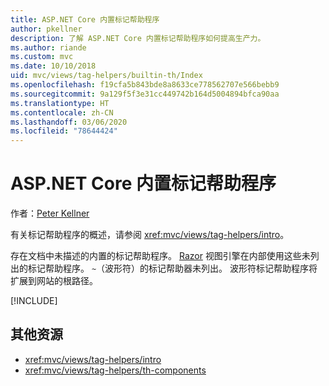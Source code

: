 ```yaml
---
title: ASP.NET Core 内置标记帮助程序
author: pkellner
description: 了解 ASP.NET Core 内置标记帮助程序如何提高生产力。
ms.author: riande
ms.custom: mvc
ms.date: 10/10/2018
uid: mvc/views/tag-helpers/builtin-th/Index
ms.openlocfilehash: f19cfa5b843bde8a8633ce778562707e566bebb9
ms.sourcegitcommit: 9a129f5f3e31cc449742b164d5004894bfca90aa
ms.translationtype: HT
ms.contentlocale: zh-CN
ms.lasthandoff: 03/06/2020
ms.locfileid: "78644424"
---
```

# <a name="aspnet-core-built-in-tag-helpers"></a>ASP.NET Core 内置标记帮助程序

作者：[Peter Kellner](https://peterkellner.net)

有关标记帮助程序的概述，请参阅 <xref:mvc/views/tag-helpers/intro>。

存在文档中未描述的内置的标记帮助程序。 [Razor](xref:mvc/views/razor) 视图引擎在内部使用这些未列出的标记帮助程序。 `~`（波形符）的标记帮助器未列出。 波形符标记帮助程序将扩展到网站的根路径。

[!INCLUDE[](~/includes/built-in-TH.md)]

## <a name="additional-resources"></a>其他资源

* <xref:mvc/views/tag-helpers/intro>
* <xref:mvc/views/tag-helpers/th-components>
